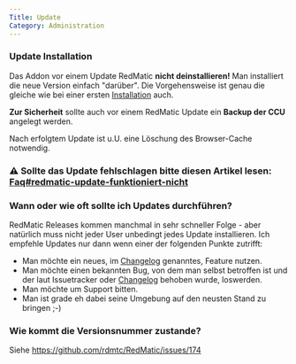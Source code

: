 ```yaml
---
Title: Update
Category: Administration
---
```


### Update Installation

Das Addon vor einem Update RedMatic **nicht deinstallieren!** Man installiert die neue Version einfach "darüber". Die Vorgehensweise ist genau die gleiche wie bei einer ersten [Installation](https://github.com/rdmtc/RedMatic/wiki/Installation) auch. 

**Zur Sicherheit** sollte auch vor einem RedMatic Update ein **Backup der CCU** angelegt werden.

Nach erfolgtem Update ist u.U. eine Löschung des Browser-Cache notwendig.



### ⚠️ Sollte das Update fehlschlagen bitte diesen Artikel lesen: [Faq#redmatic-update-funktioniert-nicht](Faq#redmatic-update-funktioniert-nicht)



### Wann oder wie oft sollte ich Updates durchführen?

RedMatic Releases kommen manchmal in sehr schneller Folge - aber natürlich muss nicht jeder User unbedingt jedes Update installieren. Ich empfehle Updates nur dann wenn einer der folgenden Punkte zutrifft:

* Man möchte ein neues, im [Changelog](https://github.com/rdmtc/RedMatic/wiki/CHANGE_HISTORY) genanntes, Feature nutzen.
* Man möchte einen bekannten Bug, von dem man selbst betroffen ist und der laut Issuetracker oder [Changelog](https://github.com/rdmtc/RedMatic/wiki/CHANGE_HISTORY) behoben wurde, loswerden.
* Man möchte um Support bitten. 
* Man ist grade eh dabei seine Umgebung auf den neusten Stand zu bringen ;-)

### Wie kommt die Versionsnummer zustande?

Siehe https://github.com/rdmtc/RedMatic/issues/174






